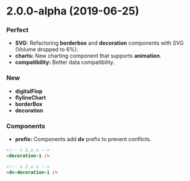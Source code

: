 # 2.0.0-alpha (2019-06-25)

### Perfect

- **SVG:** Refactoring **borderbox** and **decoration** components with SVG (Volume dropped to 6%).
- **charts:** New charting component that supports **animation**.
- **compatibility:** Better data compatibility.

### New

- **digitalFlop**
- **flylineChart**
- **borderBox**
- **decoration**

### Components

- **prefix:** Components add **dv** prefix to prevent conflicts.

```html
<!-- v 1.x.x -->
<decoration-1 />

<!-- v 2.x.x -->
<dv-decoration-1 />
```
